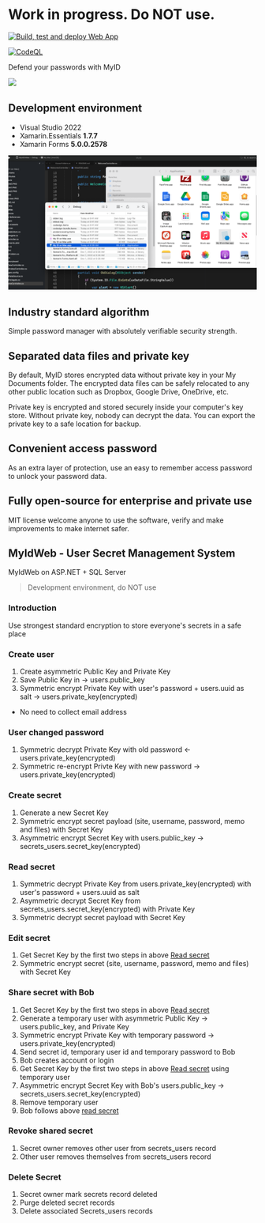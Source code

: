 #  Work in progress. Do NOT use. 

[![Build, test and deploy Web App](https://github.com/blackdataca/Strong-Encryption-Password-Manager/actions/workflows/master_myidcloud.yml/badge.svg)](https://github.com/blackdataca/Strong-Encryption-Password-Manager/actions/workflows/master_myidcloud.yml)

[![CodeQL](https://github.com/blackdataca/Strong-Encryption-Password-Manager/actions/workflows/github-code-scanning/codeql/badge.svg)](https://github.com/blackdataca/Strong-Encryption-Password-Manager/actions/workflows/github-code-scanning/codeql)

Defend your passwords with MyID

![](https://github.com/blackdataca/myid/blob/master/mainscreen.PNG)

## Development environment

* Visual Studio 2022
* Xamarin.Essentials **1.7.7**
* Xamarin Forms **5.0.0.2578**


![](https://github.com/blackdataca/Strong-Encryption-Password-Manager/blob/MyID-on-Mac/Copy2Apps.png?raw=true)

## Industry standard algorithm

Simple password manager with absolutely verifiable security strength. 


## Separated data files and private key

By default, MyID stores encrypted data without private key in your My Documents folder. The encrypted data files can be safely relocated to any other public location such as Dropbox, Google Drive, OneDrive, etc.

Private key is encrypted and stored securely inside your computer's key store. Without private key, nobody can decrypt the data. You can export the private key to a safe location for backup.


## Convenient access password

As an extra layer of protection, use an easy to remember access password to unlock your password data. 


## Fully open-source for enterprise and private use

MIT license welcome anyone to use the software, verify and make improvements to make internet safer.



## MyIdWeb - User Secret Management System

MyIdWeb on ASP.NET + SQL Server

>Development environment, do NOT use

### Introduction
Use strongest standard encryption to store everyone's secrets in a safe place

### Create user
1. Create asymmetric Public Key and Private Key
2. Save Public Key in -> users.public_key
3. Symmetric encrypt Private Key with user's password + users.uuid as salt -> users.private_key(encrypted)

* No need to collect email address

### User changed password
1. Symmetric decrypt Private Key with old password <- users.private_key(encrypted)
2. Symmetric re-encrypt Privte Key with new password -> users.private_key(encrypted)

### Create secret
1. Generate a new Secret Key
2. Symmetric encrypt secret payload (site, username, password, memo and files) with Secret Key
3. Asymmetric encrypt Secret Key with users.public_key -> secrets_users.secret_key(encrypted)

### Read secret
1. Symmetric decrypt Private Key from users.private_key(encrypted) with user's password + users.uuid as salt
2. Asymmetric decrypt Secret Key from secrets_users.secret_key(encrypted) with Private Key
3. Symmetric decrypt secret payload with Secret Key 

### Edit secret
1. Get Secret Key by the first two steps in above [Read secret](#read-secret)
2. Symmetric encrypt secret (site, username, password, memo and files) with Secret Key

### Share secret with Bob
1. Get Secret Key by the first two steps in above [Read secret](#read-secret)
2. Generate a temporary user with asymmetric Public Key -> users.public_key, and Private Key 
3. Symmetric encrypt Private Key with temporary password -> users.private_key(encrypted)
4. Send secret id, temporary user id and temporary password to Bob
5. Bob creates account or login
6. Get Secret Key by the first two steps in above [Read secret](#read-secret) using temporary user
7. Asymmetric encrypt Secret Key with Bob's users.public_key -> secrets_users.secret_key(encrypted)
8. Remove temporary user
9. Bob follows above [read secret](#read-secret)


### Revoke shared secret
1. Secret owner removes other user from secrets_users record
2. Other user removes themselves from secrets_users record

### Delete Secret
1. Secret owner mark secrets record deleted
2. Purge deleted secret records
3. Delete associated Secrets_users records

